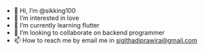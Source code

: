 - 👋 Hi, I’m @sikking100
- 👀 I’m interested in love
- 🌱 I’m currently learning flutter
- 💞️ I’m looking to collaborate on backend programmer
- 📫 How to reach me by email me in sigithadiprawira@gmail.com

<!---
sikking100/sikking100 is a ✨ special ✨ repository because its `README.md` (this file) appears on your GitHub profile.
You can click the Preview link to take a look at your changes.
--->
